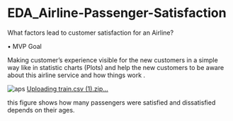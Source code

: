 # EDA_Airline-Passenger-Satisfaction
What factors lead to customer satisfaction for an Airline?

•	MVP Goal

Making customer’s experience visible for the new customers in a simple way like in statistic charts (Plots) and help the new customers to be aware about this airline service and how things work .


![aps](https://user-images.githubusercontent.com/74211933/142282316-be4814cd-d58b-4a53-aec9-79a2616ae7de.png)
[Uploading train.csv (1).zip…]()

this figure shows how many passengers were satisfied and dissatisfied depends on their ages.

